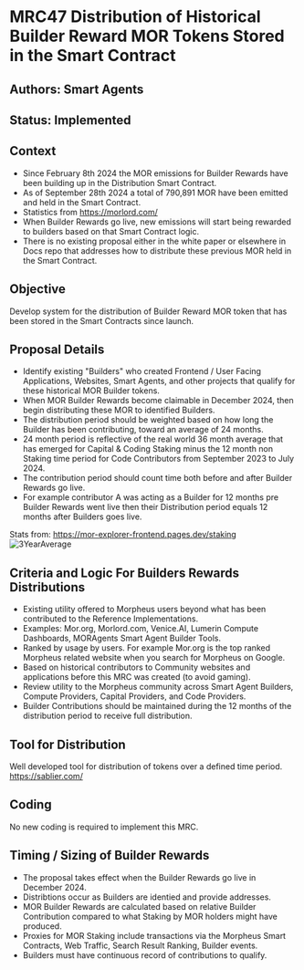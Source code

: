 # MRC47 Distribution of Historical Builder Reward MOR Tokens Stored in the Smart Contract
## Authors: Smart Agents
## Status: Implemented

## Context
- Since February 8th 2024 the MOR emissions for Builder Rewards have been building up in the Distribution Smart Contract.
- As of September 28th 2024 a total of 790,891 MOR have been emitted and held in the Smart Contract.
- Statistics from https://morlord.com/ 
- When Builder Rewards go live, new emissions will start being rewarded to builders based on that Smart Contract logic.
- There is no existing proposal either in the white paper or elsewhere in Docs repo that addresses how to distribute these previous MOR held in the Smart Contract.

## Objective
Develop system for the distribution of Builder Reward MOR token that has been stored in the Smart Contracts since launch.

## Proposal Details
- Identify existing "Builders" who created Frontend / User Facing Applications, Websites, Smart Agents, and other projects that qualify for these historical MOR Builder tokens.
- When MOR Builder Rewards become claimable in December 2024, then begin distributing these MOR to identified Builders.
- The distribution period should be weighted based on how long the Builder has been contributing, toward an average of 24 months.
- 24 month period is reflective of the real world 36 month average that has emerged for Capital & Coding Staking minus the 12 month non Staking time period for Code Contributors from September 2023 to July 2024.
- The contribution period should count time both before and after Builder Rewards go live.
- For example contributor A was acting as a Builder for 12 months pre Builder Rewards went live then their Distribution period equals 12 months after Builders goes live. 

Stats from: https://mor-explorer-frontend.pages.dev/staking
![3YearAverage](https://github.com/user-attachments/assets/59c0a399-d63b-4044-bf08-c6b49e8b763d)

## Criteria and Logic For Builders Rewards Distributions
- Existing utility offered to Morpheus users beyond what has been contributed to the Reference Implementations.
- Examples: Mor.org, Morlord.com, Venice.AI, Lumerin Compute Dashboards, MORAgents Smart Agent Builder Tools.
- Ranked by usage by users. For example Mor.org is the top ranked Morpheus related website when you search for Morpheus on Google.
- Based on historical contributors to Community websites and applications before this MRC was created (to avoid gaming).
- Review utility to the Morpheus community across Smart Agent Builders, Compute Providers, Capital Providers, and Code Providers.
- Builder Contributions should be maintained during the 12 months of the distribution period to receive full distribution.

## Tool for Distribution
Well developed tool for distribution of tokens over a defined time period.
https://sablier.com/

## Coding
No new coding is required to implement this MRC.

## Timing / Sizing of Builder Rewards
- The proposal takes effect when the Builder Rewards go live in December 2024.
- Distribtions occur as Builders are identied and provide addresses.
- MOR Builder Rewards are calculated based on relative Builder Contribution compared to what Staking by MOR holders might have produced.
- Proxies for MOR Staking include transactions via the Morpheus Smart Contracts, Web Traffic, Search Result Ranking, Builder events.  
- Builders must have continuous record of contributions to qualify.
